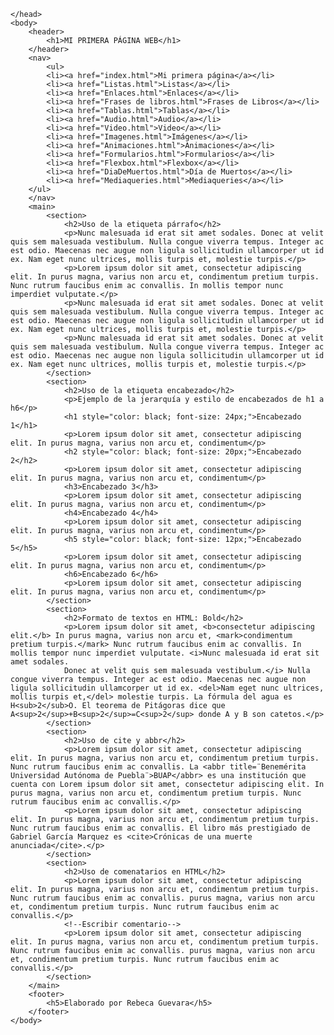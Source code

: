 <!doctype html>
<html>
	<head>
		<meta charset="utf-8">
		<title>Mi primera pagina web</title>
		<style type="text/css">
			*{
				margin: 0;
				padding: 0;
			}
			h1{
				color: darkred;
              font-size: 48px;
			}
			h2{
				color: chocolate;
				font-size: 27px;
				padding: 15px 15px 15px 0px;
			}
			h5{
				color: darkgoldenrod
			}
			header,footer,main{
				width: 960px;
				margin: 0 auto;/*Centra la caja automaticamente en horizontal*/
			}
			header,footer{
				height: 100px; 
				background-color: #ECC690;
				padding: 20px;
				text-align: center;
			}
			nav{
				height: 10px;
				padding: 20px;
				background-color: darkorange;
			}
			main{
				height: auto;
				background-color: #D4C0AB;
				padding: 20px;
			}
			section{
				background-color: bisque;
				margin: 30px;
				padding: 20px;
				border: solid 5px #C97C7D
			}
			p{
				padding: 10px;
			}
			ul{
	list-style-type: none;
	 margin: 0;
	padding: 0;
}
li {
  display: inline;
	color: #FFF;
	text-decoration: none;
	margin-right: 50px;
		</style>
		
	</head>
	<body>
		<header>
			<h1>MI PRIMERA PÁGINA WEB</h1>
		</header>
		<nav>
			<ul>
			<li><a href="index.html">Mi primera página</a></li>
			<li><a href="Listas.html">Listas</a></li>
			<li><a href="Enlaces.html">Enlaces</a></li>
			<li><a href="Frases de libros.html">Frases de Libros</a></li>
			<li><a href="Tablas.html">Tablas</a></li>
			<li><a href="Audio.html">Audio</a></li>
			<li><a href="Video.html">Video</a></li>
			<li><a href="Imagenes.html">Imágenes</a></li>
			<li><a href="Animaciones.html">Animaciones</a></li>
			<li><a href="Formularios.html">Formularios</a></li>
			<li><a href="Flexbox.html">Flexbox</a></li>
			<li><a href="DiaDeMuertos.html">Día de Muertos</a></li>
			<li><a href="Mediaqueries.html">Mediaqueries</a></li>
		</ul>
		</nav>
		<main>
			<section>
				<h2>Uso de la etiqueta párrafo</h2>
				<p>Nunc malesuada id erat sit amet sodales. Donec at velit quis sem malesuada vestibulum. Nulla congue viverra tempus. Integer ac est odio. Maecenas nec augue non ligula sollicitudin ullamcorper ut id ex. Nam eget nunc ultrices, mollis turpis et, molestie turpis.</p>
				<p>Lorem ipsum dolor sit amet, consectetur adipiscing elit. In purus magna, varius non arcu et, condimentum pretium turpis. Nunc rutrum faucibus enim ac convallis. In mollis tempor nunc imperdiet vulputate.</p>
				<p>Nunc malesuada id erat sit amet sodales. Donec at velit quis sem malesuada vestibulum. Nulla congue viverra tempus. Integer ac est odio. Maecenas nec augue non ligula sollicitudin ullamcorper ut id ex. Nam eget nunc ultrices, mollis turpis et, molestie turpis.</p>
				<p>Nunc malesuada id erat sit amet sodales. Donec at velit quis sem malesuada vestibulum. Nulla congue viverra tempus. Integer ac est odio. Maecenas nec augue non ligula sollicitudin ullamcorper ut id ex. Nam eget nunc ultrices, mollis turpis et, molestie turpis.</p>
			</section>
			<section>
				<h2>Uso de la etiqueta encabezado</h2>
				<p>Ejemplo de la jerarquía y estilo de encabezados de h1 a h6</p>
				<h1 style="color: black; font-size: 24px;">Encabezado 1</h1>
				<p>Lorem ipsum dolor sit amet, consectetur adipiscing elit. In purus magna, varius non arcu et, condimentum</p>
				<h2 style="color: black; font-size: 20px;">Encabezado 2</h2>
				<p>Lorem ipsum dolor sit amet, consectetur adipiscing elit. In purus magna, varius non arcu et, condimentum</p>
				<h3>Encabezado 3</h3>
				<p>Lorem ipsum dolor sit amet, consectetur adipiscing elit. In purus magna, varius non arcu et, condimentum</p>
				<h4>Encabezado 4</h4>
				<p>Lorem ipsum dolor sit amet, consectetur adipiscing elit. In purus magna, varius non arcu et, condimentum</p>
				<h5 style="color: black; font-size: 12px;">Encabezado 5</h5>
				<p>Lorem ipsum dolor sit amet, consectetur adipiscing elit. In purus magna, varius non arcu et, condimentum</p>
				<h6>Encabezado 6</h6>
				<p>Lorem ipsum dolor sit amet, consectetur adipiscing elit. In purus magna, varius non arcu et, condimentum</p>
			</section>
			<section>
				<h2>Formato de textos en HTML: Bold</h2>
				<p>Lorem ipsum dolor sit amet, <b>consectetur adipiscing elit.</b> In purus magna, varius non arcu et, <mark>condimentum pretium turpis.</mark> Nunc rutrum faucibus enim ac convallis. In mollis tempor nunc imperdiet vulputate. <i>Nunc malesuada id erat sit amet sodales. 
				Donec at velit quis sem malesuada vestibulum.</i> Nulla congue viverra tempus. Integer ac est odio. Maecenas nec augue non ligula sollicitudin ullamcorper ut id ex. <del>Nam eget nunc ultrices, mollis turpis et,</del> molestie turpis. La fórmula del agua es H<sub>2</sub>O. El teorema de Pitágoras dice que A<sup>2</sup>+B<sup>2</sup>=C<sup>2</sup> donde A y B son catetos.</p>
			</section>
			<section>
				<h2>Uso de cite y abbr</h2>
				<p>Lorem ipsum dolor sit amet, consectetur adipiscing elit. In purus magna, varius non arcu et, condimentum pretium turpis. Nunc rutrum faucibus enim ac convallis. La <abbr title=¨Benemérita Universidad Autónoma de Puebla¨>BUAP</abbr> es una institución que cuenta con Lorem ipsum dolor sit amet, consectetur adipiscing elit. In purus magna, varius non arcu et, condimentum pretium turpis. Nunc rutrum faucibus enim ac convallis.</p>
				<p>Lorem ipsum dolor sit amet, consectetur adipiscing elit. In purus magna, varius non arcu et, condimentum pretium turpis. Nunc rutrum faucibus enim ac convallis. El libro más prestigiado de Gabriel García Marquez es <cite>Crónicas de una muerte anunciada</cite>.</p>
			</section>
			<section>
				<h2>Uso de comenatarios en HTML</h2>
				<p>Lorem ipsum dolor sit amet, consectetur adipiscing elit. In purus magna, varius non arcu et, condimentum pretium turpis. Nunc rutrum faucibus enim ac convallis. purus magna, varius non arcu et, condimentum pretium turpis. Nunc rutrum faucibus enim ac convallis.</p>
				<!--Escribir comentario-->
				<p>Lorem ipsum dolor sit amet, consectetur adipiscing elit. In purus magna, varius non arcu et, condimentum pretium turpis. Nunc rutrum faucibus enim ac convallis. purus magna, varius non arcu et, condimentum pretium turpis. Nunc rutrum faucibus enim ac convallis.</p>
			</section>
		</main>
		<footer>
			<h5>Elaborado por Rebeca Guevara</h5>
		</footer>
	</body>
</html>
